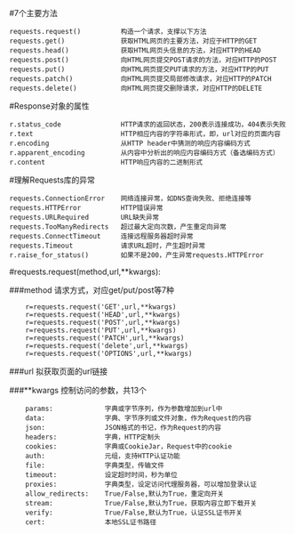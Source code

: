 #7个主要方法

    requests.request()          构造一个请求，支撑以下方法
    requests.get()              获取HTML网页的主要方法，对应于HTTP的GET
    requests.head()             获取HTML网页头信息的方法，对应HTTP的HEAD
    requests.post()             向HTML网页提交POST请求的方法，对应HTTP的POST
    requests.put()              向HTML网页提交PUT请求的方法，对应HTTP的PUT
    requests.patch()            向HTML网页提交局部修改请求，对应HTTP的PATCH
    requests.delete()           向HTML网页提交删除请求，对应HTTP的DELETE

#Response对象的属性

    r.status_code               HTTP请求的返回状态，200表示连接成功，404表示失败
    r.text                      HTTP相应内容的字符串形式，即，url对应的页面内容
    r.encoding                  从HTTP header中猜测的响应内容编码方式
    r.apparent_encoding         从内容中分析出的响应内容编码方式（备选编码方式）
    r.content                   HTTP响应内容的二进制形式

#理解Requests库的异常

    requests.ConnectionError    网络连接异常，如DNS查询失败、拒绝连接等
    requests.HTTPError          HTTP错误异常
    requests.URLRequired        URL缺失异常
    requests.TooManyRedirects   超过最大定向次数，产生重定向异常
    requests.ConnectTimeout     连接远程服务器超时异常
    requests.Timeout            请求URL超时，产生超时异常
    r.raise_for_status()        如果不是200，产生异常requests.HTTPError
    
#requests.request(method,url,**kwargs):

###method                      请求方式，对应get/put/post等7种
    
        r=requests.request('GET',url,**kwargs)
        r=requests.request('HEAD',url,**kwargs)
        r=requests.request('POST',url,**kwargs)
        r=requests.request('PUT',url,**kwargs)
        r=requests.request('PATCH',url,**kwargs)
        r=requests.request('delete',url,**kwargs)
        r=requests.request('OPTIONS',url,**kwargs)
        
###url                         拟获取页面的url链接

###**kwargs                    控制访问的参数，共13个
    
        params:             字典或字节序列，作为参数增加到url中
        data:               字典、字节序列或文件对象，作为Request的内容
        json:               JSON格式的书记，作为Request的内容
        headers:            字典，HTTP定制头
        cookies:            字典或CookieJar，Request中的cookie
        auth:               元组，支持HTTP认证功能
        file:               字典类型，传输文件
        timeout:            设定超时时间，秒为单位
        proxies:            字典类型，设定访问代理服务器，可以增加登录认证
        allow_redirects:    True/False,默认为True，重定向开关
        stream:             True/False,默认为True，获取内容立即下载开关
        verify:             True/False,默认为True，认证SSL证书开关
        cert:               本地SSL证书路径

